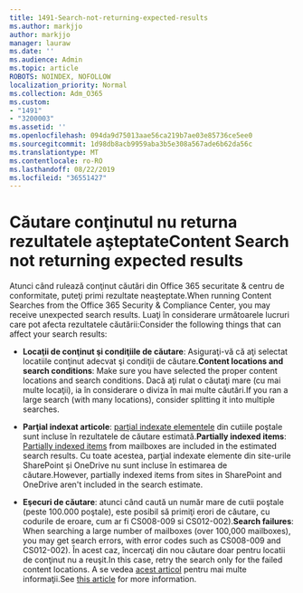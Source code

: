 ```yaml
---
title: 1491-Search-not-returning-expected-results
ms.author: markjjo
author: markjjo
manager: lauraw
ms.date: ''
ms.audience: Admin
ms.topic: article
ROBOTS: NOINDEX, NOFOLLOW
localization_priority: Normal
ms.collection: Adm_O365
ms.custom:
- "1491"
- "3200003"
ms.assetid: ''
ms.openlocfilehash: 094da9d75013aae56ca219b7ae03e85736ce5ee0
ms.sourcegitcommit: 1d98db8acb9959aba3b5e308a567ade6b62da56c
ms.translationtype: MT
ms.contentlocale: ro-RO
ms.lasthandoff: 08/22/2019
ms.locfileid: "36551427"
---
```

# <a name="content-search-not-returning-expected-results"></a><span data-ttu-id="2c10f-102">Căutare conţinutul nu returna rezultatele aşteptate</span><span class="sxs-lookup"><span data-stu-id="2c10f-102">Content Search not returning expected results</span></span>

<span data-ttu-id="2c10f-103">Atunci când rulează conţinut căutări din Office 365 securitate & centru de conformitate, puteţi primi rezultate neaşteptate.</span><span class="sxs-lookup"><span data-stu-id="2c10f-103">When running Content Searches from the Office 365 Security & Compliance Center, you may receive unexpected search results.</span></span> <span data-ttu-id="2c10f-104">Luaţi în considerare următoarele lucruri care pot afecta rezultatele căutării:</span><span class="sxs-lookup"><span data-stu-id="2c10f-104">Consider the following things that can affect your search results:</span></span>

- <span data-ttu-id="2c10f-105">**Locaţii de conţinut şi condiţiile de căutare**: Asiguraţi-vă că aţi selectat locatiile conţinut adecvat şi condiţii de căutare.</span><span class="sxs-lookup"><span data-stu-id="2c10f-105">**Content locations and search conditions**: Make sure you have selected the proper content locations and search conditions.</span></span> <span data-ttu-id="2c10f-106">Dacă aţi rulat o căutaţi mare (cu mai multe locaţii), ia în considerare o diviza în mai multe căutări.</span><span class="sxs-lookup"><span data-stu-id="2c10f-106">If you ran a large search (with many locations), consider splitting it into multiple searches.</span></span>

- <span data-ttu-id="2c10f-107">**Parţial indexat articole**: [parţial indexate elementele](https://docs.microsoft.com/office365/securitycompliance/partially-indexed-items-in-content-search) din cutiile poştale sunt incluse în rezultatele de căutare estimată.</span><span class="sxs-lookup"><span data-stu-id="2c10f-107">**Partially indexed items**:  [Partially indexed items](https://docs.microsoft.com/office365/securitycompliance/partially-indexed-items-in-content-search) from mailboxes are included in the estimated search results.</span></span> <span data-ttu-id="2c10f-108">Cu toate acestea, parţial indexate elemente din site-urile SharePoint și OneDrive nu sunt incluse în estimarea de căutare.</span><span class="sxs-lookup"><span data-stu-id="2c10f-108">However, partially indexed items from sites in SharePoint and OneDrive aren't included in the search estimate.</span></span>

- <span data-ttu-id="2c10f-109">**Eşecuri de căutare**: atunci când caută un număr mare de cutii poştale (peste 100.000 poştale), este posibil să primiţi erori de căutare, cu codurile de eroare, cum ar fi CS008-009 si CS012-002).</span><span class="sxs-lookup"><span data-stu-id="2c10f-109">**Search failures**: When searching a large number of mailboxes (over 100,000 mailboxes), you may get search errors, with error codes such as CS008-009 and CS012-002).</span></span> <span data-ttu-id="2c10f-110">În acest caz, încercaţi din nou căutare doar pentru locatii de conţinut nu a reuşit.</span><span class="sxs-lookup"><span data-stu-id="2c10f-110">In this case, retry the search only for the failed content locations.</span></span> <span data-ttu-id="2c10f-111">A se vedea [acest articol](https://docs.microsoft.com/office365/securitycompliance/retry-failed-content-search) pentru mai multe informaţii.</span><span class="sxs-lookup"><span data-stu-id="2c10f-111">See  [this article](https://docs.microsoft.com/office365/securitycompliance/retry-failed-content-search) for more information.</span></span>
